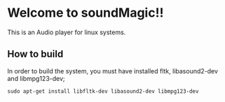 # Welcome to soundMagic!!

This is an Audio player for linux systems.

## How to build

In order to build the system, you must have installed fltk, libasound2-dev and libmpg123-dev;

```
sudo apt-get install libfltk-dev libasound2-dev libmpg123-dev

```